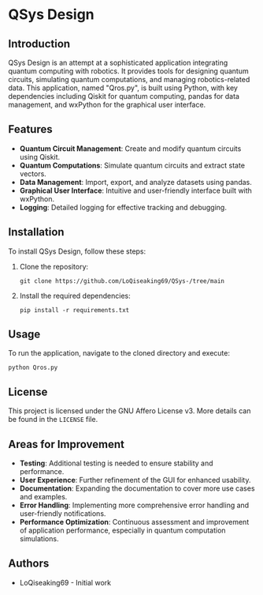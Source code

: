 # QSys Design

## Introduction
QSys Design is an attempt at a sophisticated application integrating quantum computing with robotics. It provides tools for designing quantum circuits, simulating quantum computations, and managing robotics-related data. This application, named "Qros.py", is built using Python, with key dependencies including Qiskit for quantum computing, pandas for data management, and wxPython for the graphical user interface.

## Features
- **Quantum Circuit Management**: Create and modify quantum circuits using Qiskit.
- **Quantum Computations**: Simulate quantum circuits and extract state vectors.
- **Data Management**: Import, export, and analyze datasets using pandas.
- **Graphical User Interface**: Intuitive and user-friendly interface built with wxPython.
- **Logging**: Detailed logging for effective tracking and debugging.

## Installation
To install QSys Design, follow these steps:

1. Clone the repository:
   ```
   git clone https://github.com/LoQiseaking69/QSys-/tree/main
   ```
2. Install the required dependencies:
   ```
   pip install -r requirements.txt
   ```

## Usage
To run the application, navigate to the cloned directory and execute:

```
python Qros.py
```

## License
This project is licensed under the GNU Affero License v3. More details can be found in the `LICENSE` file.

## Areas for Improvement
- **Testing**: Additional testing is needed to ensure stability and performance.
- **User Experience**: Further refinement of the GUI for enhanced usability.
- **Documentation**: Expanding the documentation to cover more use cases and examples.
- **Error Handling**: Implementing more comprehensive error handling and user-friendly notifications.
- **Performance Optimization**: Continuous assessment and improvement of application performance, especially in quantum computation simulations.


## Authors
- LoQiseaking69 - Initial work
